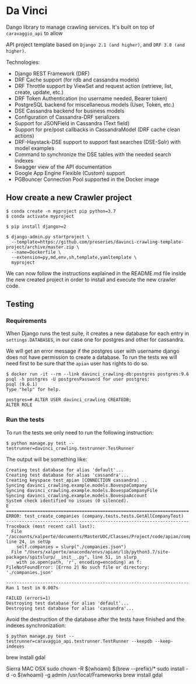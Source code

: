 # Da Vinci

Dango library to manage crawling services. It's built on top of `caravaggio_api` to allow 

API project template based on `Django 2.1 (and higher)`, and `DRF 3.8 (and higher)`.

Technologies:

- Django REST Framework (DRF)
- DRF Cache support (for rdb and cassandra models)
- DRF Throttle support by ViewSet and request action (retrieve, list, create, update, etc.)
- DRF Token Authentication (no username needed, Bearer token)
- PostgreSQL backend for miscellaneous models (User, Token, etc.)
- DSE Cassandra backend for business models
- Configuration of Cassandra-DRF serializers
- Support for JSONField in Cassandra (Text field)
- Support for pre/post callbacks in CassandraModel (DRF cache clean actions)
- DRF-Haystack-DSE support to support fast searches (DSE-Solr) with model examples
- Command to synchronize the DSE tables with the needed search indexes
- Swagger view of the API documentation 
- Google App Engine Flexible (Custom) support
- PGBouncer Connection Pool supported in the Docker image
    

## How create a new Crawler project

```
$ conda create -n myproject pip python=3.7
$ conda activate myproject

$ pip install django>=2

$ django-admin.py startproject \
  --template=https://github.com/preseries/davinci-crawling-template-project/archive/master.zip \
  --name=Dockerfile \
  --extension=py,md,env,sh,template,yamltemplate \
  myproject
```

We can now follow the instructions explained in the README.md file inside the new created project in order to install and execute the new crawler code.
    
    
## Testing


### Requirements

When Django runs the test suite, it creates a new database for each entry
 in `settings.DATABASES`, in our case one for postgres and other for cassandra. 

We will get an error message if the postgres user with username django does
 not have permission to create a database. To run the tests we will need first
  to be sure that the `apian` user has rights to do so.
 
 ```
 $ docker run -it --rm --link davinci_crawling-db:postgres postgres:9.6 psql -h postgres -U postgresPassword for user postgres: 
psql (9.6.1)
Type "help" for help.

postgres=# ALTER USER davinci_crawling CREATEDB;
ALTER ROLE
 ```
   
### Run the tests

To run the tests we only need to run the following instruction:

```
$ python manage.py test --testrunner=davinci_crawling.testrunner.TestRunner
```

The output will be something like:

```
Creating test database for alias 'default'...
Creating test database for alias 'cassandra'...
Creating keyspace test_apian [CONNECTION cassandra] ..
Syncing davinci_crawling.example.models.BovespaCompany
Syncing davinci_crawling.example.models.BovespaCompanyFile
Syncing davinci_crawling.example.models.BovespaAccount
System check identified no issues (0 silenced).
E
======================================================================
ERROR: test_create_companies (company.tests.tests.GetAllCompanyTest)
----------------------------------------------------------------------
Traceback (most recent call last):
  File "/accounts/xalperte/documents/MasterUOC/Classes/Project/code/apian/company/tests/tests.py", line 24, in setUp
    self.companies = slurp("./companies.json")
  File "/Users/xalperte/anaconda/envs/apian/lib/python3.7/site-packages/spitslurp/__init__.py", line 51, in slurp
    with io.open(path, 'r', encoding=encoding) as f:
FileNotFoundError: [Errno 2] No such file or directory: './companies.json'

----------------------------------------------------------------------
Ran 1 test in 0.007s

FAILED (errors=1)
Destroying test database for alias 'default'...
Destroying test database for alias 'cassandra'...
```

Avoid the destruction of the database after the tests have finished and the indexes synchronization:

```
$ python manage.py test --testrunner=caravaggio_api.testrunner.TestRunner --keepdb --keep-indexes
```

brew install gdal

Sierra MAC OSX
    sudo chown -R $(whoami) $(brew --prefix)/*
    sudo install -d -o $(whoami) -g admin /usr/local/Frameworks
    brew install gdal
